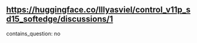 ## https://huggingface.co/lllyasviel/control_v11p_sd15_softedge/discussions/1

contains_question: no